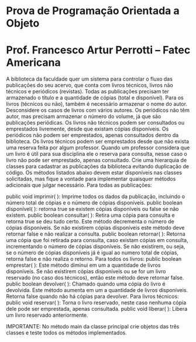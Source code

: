 # Prova de Programação Orientada a Objeto 
# Prof. Francesco Artur Perrotti – Fatec Americana

A biblioteca da faculdade quer um sistema para controlar o fluxo das publicações do seu acervo, que conta com livros técnicos, livros não técnicos e periódicos (revistas). Todas as publicações precisam ter armazenado o título e a quantidade de cópias (total e disponível). Para os livros (técnicos ou não), também é necessário armazenar o nome do autor. Desconsidere os casos de livros com vários autores. Os periódicos não têm autor, mas precisam armazenar o número do volume, já que são publicações periódicas. Os livros não técnicos podem ser consultados ou emprestados livremente, desde que existam cópias disponíveis. Os periódicos não podem ser emprestados, apenas consultados dentro da biblioteca. Os livros técnicos podem ser emprestados desde que não exista uma reserva feita por algum professor. Quando um professor considera que um livro é útil para sua disciplina ele o reserva para consulta, nesse caso o livro não pode ser emprestado, apenas consultado. 
Crie uma hierarquia de classes para cadastrar as publicações da biblioteca evitando duplicação de código. Os métodos listados abaixo devem estar disponíveis nas classes solicitadas, mas fique a vontade para implementar quaisquer métodos adicionais que julgar necessário.
Para todas as publicações: 

public void imprimir( ): Imprime todos os dados da publicação, incluindo o número total de cópias e o número de cópias disponíveis.
public boolean disponível( ): retorna true se existem cópias disponíveis ou false se não existem.
public boolean consultar( ): Retira uma cópia para consulta e retorna true se deu tudo certo. Este método decrementa o número de cópias disponíveis. Se não existirem cópias disponíveis este método deve retornar false e não realizar a consulta.
public boolean retornar( ): Retorna uma cópia que foi retirada para consulta, caso existam cópias em consulta, incrementando o número de cópias disponíveis. Se não existirem, ou seja, se o número de cópias disponíveis já é igual ao numero total de cópias, retorna false e não realiza o retorno.
Para todos os livros: 
public boolean emprestar( ): Este método diminui em um a quantidade de livros disponíveis. Se não existirem cópias disponíveis ou se for um livro reservado (no caso dos técnicos), então este método deve retornar false. 
public boolean devolver( ): Chamado quando uma cópia do livro é devolvida. Este método aumenta em um a quantidade de livros disponíveis. Retorna false quando não há cópias para devolver.
Para livros técnicos: 
public void reservar( ): Torna o livro reservado, neste caso nenhuma cópia dele pode ser emprestada, apenas consultada.
public void liberar( ): Libera um livro reservado anteriormente. 

IMPORTANTE: No método main da classe principal crie objetos das três classes e teste todos os métodos implementados.

